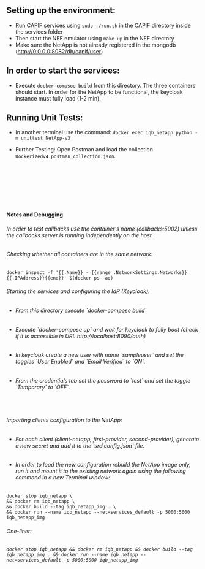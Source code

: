 <br />

Setting up the environment:
---
- Run CAPIF services using `sudo ./run.sh` in the CAPIF directory inside the services folder
- Then start the NEF emulator using `make up` in the NEF directory
- Make sure the NetApp is not already registered in the mongodb (http://0.0.0.0:8082/db/capif/user)

In order to start the services:
---
- Execute `docker-compsoe build` from this directory. The three containers should start. In order for the NetApp to be functional, the keycloak instance must fully load (1-2 min).


Running Unit Tests:
---
- In another terminal use the command: `docker exec iqb_netapp python -m unittest NetApp-v3`

- Further Testing:
Open Postman and load the collection `Dockerizedv4.postman_collection.json`. 

<br /><br /><br /><br /><br /><br />


<h4>Notes and Debugging</h4>

<h6>In order to test callbacks use the container's name (callbacks:5002) unless the callbacks server is running independently on the host.</h6>

<h6>Checking whether all containers are in the same network:</h6>

```
docker inspect -f '{{.Name}} - {{range .NetworkSettings.Networks}}{{.IPAddress}}{{end}}' $(docker ps -aq)
```

<h6>Starting the services and configuring the IdP (Keycloak):</h6>

- <h6>From this directory execute `docker-compose build` </h6>
- <h6>Execute `docker-compose up` and wait for keycloak to fully boot (check if it is accessible in URL http://localhost:8090/auth) </h6>
- <h6>In keycloak create a new user with name `sampleuser` and set the toggles `User Enabled` and `Email Verified` to `ON`. </h6>
- <h6>From the credentials tab set the password to `test` and set the toggle `Temporary` to `OFF`. </h6>

<br />

<h6>Importing clients configuration to the NetApp: </h6>

- <h6> For each client (client-netapp, first-provider, second-provider), generate a new secret and add it to the `src\config.json` file. </h6>
- <h6> In order to load the new configuration rebuild the NetApp image only, run it and mount it to the existing network again using the following command in a new Terminal window: </h6>
```
docker stop iqb_netapp \
&& docker rm iqb_netapp \
&& docker build --tag iqb_netapp_img . \
&& docker run --name iqb_netapp --net=services_default -p 5000:5000 iqb_netapp_img
```
_<h6> One-liner: </h6> `docker stop iqb_netapp && docker rm iqb_netapp && docker build --tag iqb_netapp_img . && docker run --name iqb_netapp --net=services_default -p 5000:5000 iqb_netapp_img`_



